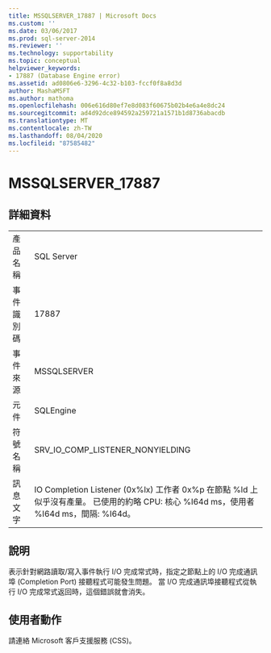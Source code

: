 ```yaml
---
title: MSSQLSERVER_17887 | Microsoft Docs
ms.custom: ''
ms.date: 03/06/2017
ms.prod: sql-server-2014
ms.reviewer: ''
ms.technology: supportability
ms.topic: conceptual
helpviewer_keywords:
- 17887 (Database Engine error)
ms.assetid: ad0806e6-3296-4c32-b103-fccf0f8a8d3d
author: MashaMSFT
ms.author: mathoma
ms.openlocfilehash: 006e616d80ef7e8d083f60675b02b4e6a4e8dc24
ms.sourcegitcommit: ad4d92dce894592a259721a1571b1d8736abacdb
ms.translationtype: MT
ms.contentlocale: zh-TW
ms.lasthandoff: 08/04/2020
ms.locfileid: "87585482"
---
```

# <a name="mssqlserver_17887"></a>MSSQLSERVER_17887
    
## <a name="details"></a>詳細資料  
  
|||  
|-|-|  
|產品名稱|SQL Server|  
|事件識別碼|17887|  
|事件來源|MSSQLSERVER|  
|元件|SQLEngine|  
|符號名稱|SRV_IO_COMP_LISTENER_NONYIELDING|  
|訊息文字|IO Completion Listener (0x%lx) 工作者 0x%p 在節點 %ld 上似乎沒有產量。 已使用的約略 CPU: 核心 %I64d ms，使用者 %I64d ms，間隔: %I64d。|  
  
## <a name="explanation"></a>說明  
 表示針對網路讀取/寫入事件執行 I/O 完成常式時，指定之節點上的 I/O 完成通訊埠 (Completion Port) 接聽程式可能發生問題。 當 I/O 完成通訊埠接聽程式從執行 I/O 完成常式返回時，這個錯誤就會消失。  
  
## <a name="user-action"></a>使用者動作  
 請連絡 Microsoft 客戶支援服務 (CSS)。  
  
  
